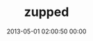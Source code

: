 ---
title: "zupped"
date: 2013-05-01 02:00:50 00:00
permalink: /zupped
twitter: "zupped"
likes: [1843]
id: 1961
gravatar: "http://www.gravatar.com/avatar/db136db3e0bc8606d6409639f8fc1801"
---